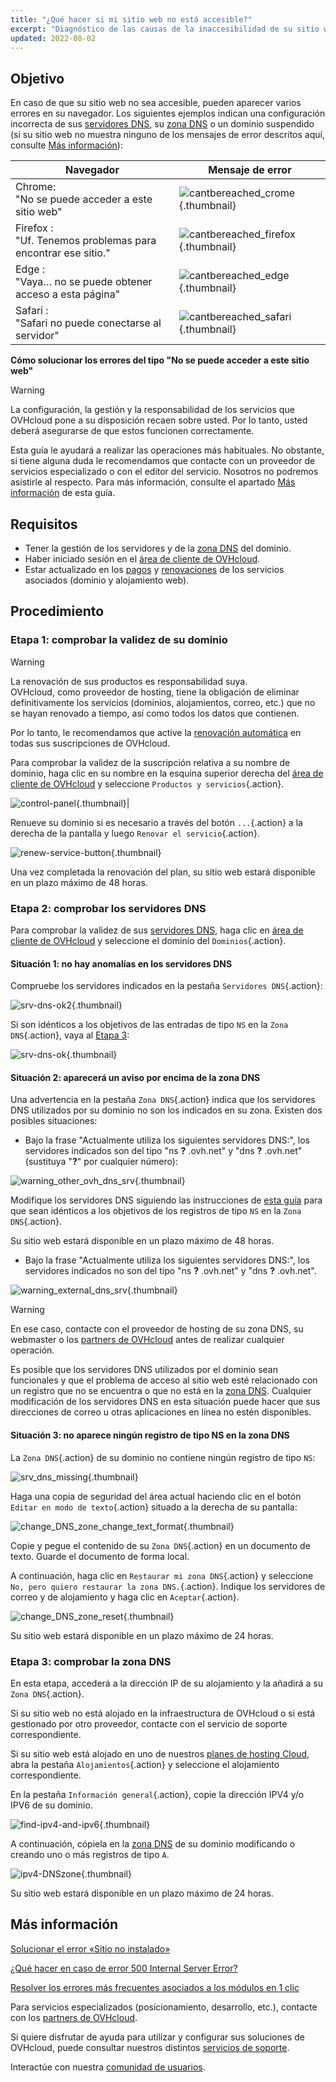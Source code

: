 ```yaml
---
title: "¿Qué hacer si mi sitio web no está accesible?"
excerpt: "Diagnóstico de las causas de la inaccesibilidad de su sitio web"
updated: 2022-08-02
---
```


## Objetivo

En caso de que su sitio web no sea accesible, pueden aparecer varios errores en su navegador. Los siguientes ejemplos indican una configuración incorrecta de sus [servidores DNS](/pages/web_cloud/domains/dns_server_edit), su [zona DNS](/pages/web_cloud/domains/dns_zone_edit) o un dominio suspendido (si su sitio web no muestra ninguno de los mensajes de error descritos aquí, consulte [Más información](#go-further)):

|Navegador|Mensaje de error|
|-|---|
|Chrome:<br>"No se puede acceder a este sitio web"|![cantbereached_crome](/pages/assets/screens/other/browsers/errors/cant-be-reached-chrome.png){.thumbnail}|
|Firefox :<br>"Uf. Tenemos problemas para encontrar ese sitio."|![cantbereached_firefox](/pages/assets/screens/other/browsers/errors/cant-be-reached-firefox.png){.thumbnail}|
|Edge :<br>"Vaya… no se puede obtener acceso a esta página"|![cantbereached_edge](/pages/assets/screens/other/browsers/errors/cant-be-reached-edge.png){.thumbnail}|
|Safari :<br>"Safari no puede conectarse al servidor"|![cantbereached_safari](/pages/assets/screens/other/browsers/errors/cant-be-reached-safari.png){.thumbnail}|

**Cómo solucionar los errores del tipo "No se puede acceder a este sitio web"**

> [!warning]
>
> La configuración, la gestión y la responsabilidad de los servicios que OVHcloud pone a su disposición recaen sobre usted. Por lo tanto, usted deberá asegurarse de que estos funcionen correctamente.
>
> Esta guía le ayudará a realizar las operaciones más habituales. No obstante, si tiene alguna duda le recomendamos que contacte con un proveedor de servicios especializado o con el editor del servicio. Nosotros no podremos asistirle al respecto. Para más información, consulte el apartado [Más información](#go-further) de esta guía.
>

## Requisitos

- Tener la gestión de los servidores y de la [zona DNS](/pages/web_cloud/domains/dns_zone_edit) del dominio.
- Haber iniciado sesión en el [área de cliente de OVHcloud](/links/manager).
- Estar actualizado en los [pagos](/pages/account_and_service_management/managing_billing_payments_and_services/invoice_management#pay-bills) y [renovaciones](/pages/account_and_service_management/managing_billing_payments_and_services/how_to_use_automatic_renewal#renewal-management) de los servicios asociados (dominio y alojamiento web).

## Procedimiento

### Etapa 1: comprobar la validez de su dominio

> [!warning]
>
> La renovación de sus productos es responsabilidad suya.<br>
> OVHcloud, como proveedor de hosting, tiene la obligación de eliminar definitivamente los servicios (dominios, alojamientos, correo, etc.) que no se hayan renovado a tiempo, así como todos los datos que contienen.
>
> Por lo tanto, le recomendamos que active la [renovación automática](/pages/account_and_service_management/managing_billing_payments_and_services/how_to_use_automatic_renewal#procedimiento) en todas sus suscripciones de OVHcloud.
>

Para comprobar la validez de la suscripción relativa a su nombre de dominio, haga clic en su nombre en la esquina superior derecha del [área de cliente de OVHcloud](/links/manager) y seleccione `Productos y servicios`{.action}.

![control-panel](/pages/assets/screens/control_panel/product-selection/right-column/right-menu-my-solutions-and-services.png){.thumbnail}|

Renueve su dominio si es necesario a través del botón `...`{.action} a la derecha de la pantalla y luego `Renovar el servicio`{.action}.

![renew-service-button](/pages/assets/screens/control_panel/product-selection/web-cloud/order/renew-service-button.png){.thumbnail}

Una vez completada la renovación del plan, su sitio web estará disponible en un plazo máximo de 48 horas.

### Etapa 2: comprobar los servidores DNS

Para comprobar la validez de sus [servidores DNS](/pages/web_cloud/domains/dns_server_edit), haga clic en [área de cliente de OVHcloud](/links/manager) y seleccione el dominio del `Dominios`{.action}.

#### Situación 1: no hay anomalías en los servidores DNS

Compruebe los servidores indicados en la pestaña `Servidores DNS`{.action}:

![srv-dns-ok2](/pages/assets/screens/control_panel/product-selection/web-cloud/domain-dns/dns-servers/name-dns-server.png){.thumbnail}

Si son idénticos a los objetivos de las entradas de tipo `NS` en la `Zona DNS`{.action}, vaya al [Etapa 3](#step3):

![srv-dns-ok](/pages/assets/screens/control_panel/product-selection/web-cloud/domain-dns/dns-zone/dashboard-entry-ns.png){.thumbnail}

#### Situación 2: aparecerá un aviso por encima de la zona DNS

Una advertencia en la pestaña `Zona DNS`{.action} indica que los servidores DNS utilizados por su dominio no son los indicados en su zona. Existen dos posibles situaciones:

- Bajo la frase "Actualmente utiliza los siguientes servidores DNS:", los servidores indicados son del tipo "ns **?** .ovh.net" y "dns **?** .ovh.net" (sustituya "**?**" por cualquier número):

![warning_other_ovh_dns_srv](/pages/assets/screens/control_panel/product-selection/web-cloud/domain-dns/dns-zone/message-other-ovh-dns-servers.png){.thumbnail}

Modifique los servidores DNS siguiendo las instrucciones de [esta guía](/pages/web_cloud/domains/dns_server_edit) para que sean idénticos a los objetivos de los registros de tipo `NS` en la `Zona DNS`{.action}.

Su sitio web estará disponible en un plazo máximo de 48 horas.

- Bajo la frase "Actualmente utiliza los siguientes servidores DNS:", los servidores indicados no son del tipo "ns **?** .ovh.net" y "dns **?** .ovh.net".

![warning_external_dns_srv](/pages/assets/screens/control_panel/product-selection/web-cloud/domain-dns/dns-zone/message-external-dns-servers.png){.thumbnail}

> [!warning]
>
> En ese caso, contacte con el proveedor de hosting de su zona DNS, su webmaster o los [partners de OVHcloud](/links/partner) antes de realizar cualquier operación.
>
> Es posible que los servidores DNS utilizados por el dominio sean funcionales y que el problema de acceso al sitio web esté relacionado con un registro que no se encuentra o que no está en la [zona DNS](/pages/web_cloud/domains/dns_zone_general_information). Cualquier modificación de los servidores DNS en esta situación puede hacer que sus direcciones de correo u otras aplicaciones en línea no estén disponibles.
>

#### Situación 3: no aparece ningún registro de tipo NS en la zona DNS

La `Zona DNS`{.action} de su dominio no contiene ningún registro de tipo `NS`:

![srv_dns_missing](/pages/assets/screens/control_panel/product-selection/web-cloud/domain-dns/dns-zone/dashboard-entry-ns-missing.png){.thumbnail}

Haga una copia de seguridad del área actual haciendo clic en el botón `Editar en modo de texto`{.action} situado a la derecha de su pantalla:

![change_DNS_zone_change_text_format](/pages/assets/screens/control_panel/product-selection/web-cloud/domain-dns/dns-zone/change-in-text-format.png){.thumbnail}

Copie y pegue el contenido de su `Zona DNS`{.action} en un documento de texto. Guarde el documento de forma local.

A continuación, haga clic en `Restaurar mi zona DNS`{.action} y seleccione `No, pero quiero restaurar la zona DNS.`{.action}. Indique los servidores de correo y de alojamiento y haga clic en `Aceptar`{.action}.

![change_DNS_zone_reset](/pages/assets/screens/control_panel/product-selection/web-cloud/domain-dns/dns-zone/reset-my-dns-zone.png){.thumbnail}

Su sitio web estará disponible en un plazo máximo de 24 horas.

### Etapa 3: comprobar la zona DNS <a name="step3"></a>

En esta etapa, accederá a la dirección IP de su alojamiento y la añadirá a su `Zona DNS`{.action}.

Si su sitio web no está alojado en la infraestructura de OVHcloud o si está gestionado por otro proveedor, contacte con el servicio de soporte correspondiente.

Si su sitio web está alojado en uno de nuestros [planes de hosting Cloud](/links/web/hosting), abra la pestaña `Alojamientos`{.action} y seleccione el alojamiento correspondiente.

En la pestaña `Información general`{.action}, copie la dirección IPV4 y/o IPV6 de su dominio.

![find-ipv4-and-ipv6](/pages/assets/screens/control_panel/product-selection/web-cloud/web-hosting/general-information/find-ipv4-and-ipv6.png){.thumbnail}

A continuación, cópiela en la [zona DNS](/pages/web_cloud/domains/dns_zone_edit) de su dominio modificando o creando uno o más registros de tipo `A`.

![ipv4-DNSzone](/pages/assets/screens/control_panel/product-selection/web-cloud/domain-dns/dns-zone/dashboard-entry-a.png){.thumbnail}

Su sitio web estará disponible en un plazo máximo de 24 horas.

## Más información <a name="go-further"></a>

[Solucionar el error «Sitio no instalado»](/pages/web_cloud/web_hosting/multisites_website_not_installed)

[¿Qué hacer en caso de error 500 Internal Server Error?](/pages/web_cloud/web_hosting/diagnostic_fix_500_internal_server_error)

[Resolver los errores más frecuentes asociados a los módulos en 1 clic](/pages/web_cloud/web_hosting/diagnostic_errors_module1clic)

Para servicios especializados (posicionamiento, desarrollo, etc.), contacte con los [partners de OVHcloud](/links/partner).

Si quiere disfrutar de ayuda para utilizar y configurar sus soluciones de OVHcloud, puede consultar nuestros distintos [servicios de soporte](/links/support).

Interactúe con nuestra [comunidad de usuarios](/links/community).